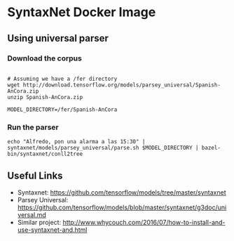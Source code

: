 # SyntaxNet Docker Image

## Using universal parser

### Download the corpus

```shell

# Assuming we have a /fer directory 
wget http://download.tensorflow.org/models/parsey_universal/Spanish-AnCora.zip
unzip Spanish-AnCora.zip

MODEL_DIRECTORY=/fer/Spanish-AnCora
```

### Run the parser

```shell
echo "Alfredo, pon una alarma a las 15:30" | syntaxnet/models/parsey_universal/parse.sh $MODEL_DIRECTORY | bazel-bin/syntaxnet/conll2tree
```

## Useful Links

* Syntaxnet: https://github.com/tensorflow/models/tree/master/syntaxnet
* Parsey Universal: https://github.com/tensorflow/models/blob/master/syntaxnet/g3doc/universal.md
* Similar project: http://www.whycouch.com/2016/07/how-to-install-and-use-syntaxnet-and.html
